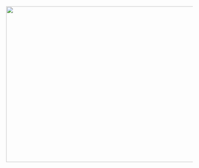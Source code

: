 # <img src="https://github.com/sayanb28/SayanBera/assets/170934465/ed7a2486-8428-4ccf-a3a0-d7bbc15149b4" width="960" height="420">
